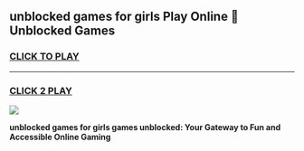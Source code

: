 
## unblocked games for girls Play Online 👋 Unblocked Games
<h3>
<a href="https://premium.freeplayer.one?title=unblocked_games_for_girls&ref=19F">CLICK TO PLAY</a></h3>
<hr>

<h3>
<a href="https://premium.freeplayer.one?title=unblocked_games_for_girls&ref=19F">CLICK 2 PLAY</a>
  
</h3>

<a href="https://premium.freeplayer.one?title=unblocked_games_for_girls&ref=19F"><img src="https://clearcache.store/games.png"></a>


**unblocked games for girls games unblocked: Your Gateway to Fun and Accessible Online Gaming**
